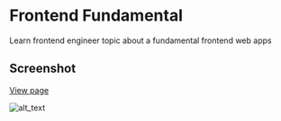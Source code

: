 # Frontend Fundamental
Learn frontend engineer topic about a fundamental frontend web apps

## Screenshot
[View page]("https://anantyan.github.io/frontend-fundamental/dist/")

![alt_text]()
